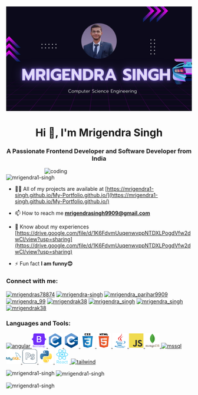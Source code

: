 ![logo](https://github.com/Mrigendra1-Singh/Mrigendra1-Singh/blob/main/Purple%20%26%20Blue%20Modern%20Gaming%20Youtube%20Banner.png)
<h1 align="center">Hi 👋, I'm Mrigendra Singh</h1>
<h3 align="center">A Passionate Frontend Developer and Software Developer from India</h3>

<img align = "right" alt = "coding" width = "400" src="https://user-images.githubusercontent.com/55389276/140866485-8fb1c876-9a8f-4d6a-98dc-08c4981eaf70.gif">
 
<p align="left"> <img src="https://komarev.com/ghpvc/?username=mrigendra1-singh&label=Profile%20views&color=0e75b6&style=flat" alt="mrigendra1-singh" /> </p>

- 👨‍💻 All of my projects are available at [https://mrigendra1-singh.github.io/My-Portfolio.github.io/](https://mrigendra1-singh.github.io/My-Portfolio.github.io/)

- 📫 How to reach me **mrigendrasingh9909@gmail.com**

- 📄 Know about my experiences [https://drive.google.com/file/d/1K6FdvmUuqenwvppNTDXLPogdVfw2dwCl/view?usp=sharing](https://drive.google.com/file/d/1K6FdvmUuqenwvppNTDXLPogdVfw2dwCl/view?usp=sharing)

- ⚡ Fun fact **I am funny😊**

<h3 align="left">Connect with me:</h3>
<p align="left">
<a href="https://twitter.com/mrigendras78874" target="blank"><img align="center" src="https://raw.githubusercontent.com/rahuldkjain/github-profile-readme-generator/master/src/images/icons/Social/twitter.svg" alt="mrigendras78874" height="30" width="40" /></a>
<a href="https://linkedin.com/in/mrigendra-singh" target="blank"><img align="center" src="https://raw.githubusercontent.com/rahuldkjain/github-profile-readme-generator/master/src/images/icons/Social/linked-in-alt.svg" alt="mrigendra-singh" height="30" width="40" /></a>
<a href="https://instagram.com/mrigendra_parihar9909" target="blank"><img align="center" src="https://raw.githubusercontent.com/rahuldkjain/github-profile-readme-generator/master/src/images/icons/Social/instagram.svg" alt="mrigendra_parihar9909" height="30" width="40" /></a>
<a href="https://www.codechef.com/users/mrigendra_99" target="blank"><img align="center" src="https://cdn.jsdelivr.net/npm/simple-icons@3.1.0/icons/codechef.svg" alt="mrigendra_99" height="30" width="40" /></a>
<a href="https://www.hackerrank.com/mrigendrak38" target="blank"><img align="center" src="https://raw.githubusercontent.com/rahuldkjain/github-profile-readme-generator/master/src/images/icons/Social/hackerrank.svg" alt="mrigendrak38" height="30" width="40" /></a>
<a href="https://codeforces.com/profile/mrigendra_singh" target="blank"><img align="center" src="https://raw.githubusercontent.com/rahuldkjain/github-profile-readme-generator/master/src/images/icons/Social/codeforces.svg" alt="mrigendra_singh" height="30" width="40" /></a>
<a href="https://www.leetcode.com/mrigendra_singh" target="blank"><img align="center" src="https://raw.githubusercontent.com/rahuldkjain/github-profile-readme-generator/master/src/images/icons/Social/leet-code.svg" alt="mrigendra_singh" height="30" width="40" /></a>
<a href="https://auth.geeksforgeeks.org/user/mrigendrak38" target="blank"><img align="center" src="https://raw.githubusercontent.com/rahuldkjain/github-profile-readme-generator/master/src/images/icons/Social/geeks-for-geeks.svg" alt="mrigendrak38" height="30" width="40" /></a>
</p>

<h3 align="left">Languages and Tools:</h3>
<p align="left"> <a href="https://angular.io" target="_blank" rel="noreferrer"> <img src="https://angular.io/assets/images/logos/angular/angular.svg" alt="angular" width="40" height="40"/> </a> <a href="https://getbootstrap.com" target="_blank" rel="noreferrer"> <img src="https://raw.githubusercontent.com/devicons/devicon/master/icons/bootstrap/bootstrap-plain-wordmark.svg" alt="bootstrap" width="40" height="40"/> </a> <a href="https://www.cprogramming.com/" target="_blank" rel="noreferrer"> <img src="https://raw.githubusercontent.com/devicons/devicon/master/icons/c/c-original.svg" alt="c" width="40" height="40"/> </a> <a href="https://www.w3schools.com/cpp/" target="_blank" rel="noreferrer"> <img src="https://raw.githubusercontent.com/devicons/devicon/master/icons/cplusplus/cplusplus-original.svg" alt="cplusplus" width="40" height="40"/> </a> <a href="https://www.w3schools.com/css/" target="_blank" rel="noreferrer"> <img src="https://raw.githubusercontent.com/devicons/devicon/master/icons/css3/css3-original-wordmark.svg" alt="css3" width="40" height="40"/> </a> <a href="https://www.w3.org/html/" target="_blank" rel="noreferrer"> <img src="https://raw.githubusercontent.com/devicons/devicon/master/icons/html5/html5-original-wordmark.svg" alt="html5" width="40" height="40"/> </a> <a href="https://www.java.com" target="_blank" rel="noreferrer"> <img src="https://raw.githubusercontent.com/devicons/devicon/master/icons/java/java-original.svg" alt="java" width="40" height="40"/> </a> <a href="https://developer.mozilla.org/en-US/docs/Web/JavaScript" target="_blank" rel="noreferrer"> <img src="https://raw.githubusercontent.com/devicons/devicon/master/icons/javascript/javascript-original.svg" alt="javascript" width="40" height="40"/> </a> <a href="https://www.mongodb.com/" target="_blank" rel="noreferrer"> <img src="https://raw.githubusercontent.com/devicons/devicon/master/icons/mongodb/mongodb-original-wordmark.svg" alt="mongodb" width="40" height="40"/> </a> <a href="https://www.microsoft.com/en-us/sql-server" target="_blank" rel="noreferrer"> <img src="https://www.svgrepo.com/show/303229/microsoft-sql-server-logo.svg" alt="mssql" width="40" height="40"/> </a> <a href="https://www.mysql.com/" target="_blank" rel="noreferrer"> <img src="https://raw.githubusercontent.com/devicons/devicon/master/icons/mysql/mysql-original-wordmark.svg" alt="mysql" width="40" height="40"/> </a> <a href="https://www.photoshop.com/en" target="_blank" rel="noreferrer"> <img src="https://raw.githubusercontent.com/devicons/devicon/master/icons/photoshop/photoshop-line.svg" alt="photoshop" width="40" height="40"/> </a> <a href="https://www.python.org" target="_blank" rel="noreferrer"> <img src="https://raw.githubusercontent.com/devicons/devicon/master/icons/python/python-original.svg" alt="python" width="40" height="40"/> </a> <a href="https://reactjs.org/" target="_blank" rel="noreferrer"> <img src="https://raw.githubusercontent.com/devicons/devicon/master/icons/react/react-original-wordmark.svg" alt="react" width="40" height="40"/> </a> <a href="https://tailwindcss.com/" target="_blank" rel="noreferrer"> <img src="https://www.vectorlogo.zone/logos/tailwindcss/tailwindcss-icon.svg" alt="tailwind" width="40" height="40"/> </a> </p>

<p><img align="left" src="https://github-readme-stats.vercel.app/api/top-langs?username=mrigendra1-singh&show_icons=true&locale=en&layout=compact" alt="mrigendra1-singh" /></p>

<p>&nbsp;<img align="center" src="https://github-readme-stats.vercel.app/api?username=mrigendra1-singh&show_icons=true&locale=en" alt="mrigendra1-singh" /></p>

<p><img align="center" src="https://github-readme-streak-stats.herokuapp.com/?user=mrigendra1-singh&" alt="mrigendra1-singh" /></p>
